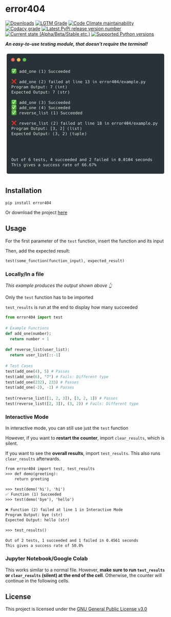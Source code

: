 # error404

[![Downloads](https://pepy.tech/badge/error404)](https://pepy.tech/project/error404)
[![LGTM Grade](https://img.shields.io/lgtm/grade/python/g/harens/error404.svg)](https://lgtm.com/projects/g/harens/error404/overview/)
[![Code Climate maintainability](https://img.shields.io/codeclimate/maintainability/harens/error404.svg)](https://codeclimate.com/github/harens/error404)
[![Codacy grade](https://img.shields.io/codacy/grade/6e4af45add524fbc8b173760e5a72eb0.svg)](https://app.codacy.com/project/harens/error404/dashboard)
[![Latest PyPi release version number](https://img.shields.io/pypi/v/error404.svg?logoColor=violet)](https://pypi.org/project/error404/)
[![Current state (Alpha/Beta/Stable etc.)](https://img.shields.io/pypi/status/error404.svg)](https://pypi.org/project/error404/)
[![Supported Python versions](https://img.shields.io/pypi/pyversions/error404.svg)](https://pypi.org/project/error404/)

__*An easy-to-use testing module, that doesn't require the terminal!*__

![Example 1](https://raw.githubusercontent.com/harens/error404/master/art/example1.png)

## Installation
```
pip install error404
```

Or download the project [here](https://github.com/harens/error404/archive/master.zip)

## Usage

For the first parameter of the `test` function, insert the function and its input

Then, add the expected result:
```python
test(some_function(function_input), expected_result)
```

### Locally/In a file
*This example produces the output shown above 👆*

Only the `test` function has to be imported

`test_results` is run at the end to display how many succeeded

```python
from error404 import test

# Example Functions
def add_one(number):
  return number + 1

def reverse_list(user_list):
  return user_list[::-1]
  
# Test Cases
test(add_one(4), 5) # Passes
test(add_one(6), "7") # Fails: Different type
test(add_one(232), 233) # Passes
test(add_one(-2), -1) # Passes

test(reverse_list([1, 2, 3]), [3, 2, 1]) # Passes
test(reverse_list([2, 3]), (3, 2)) # Fails: Different type
```

### Interactive Mode

In interactive mode, you can still use just the `test` function

However, if you want to __restart the counter__, import `clear_results`, which is silent.

If you want to see the __overall results__, import `test_results`. This also runs `clear_results` afterwards.
```
from error404 import test, test_results
>>> def demo(greeting):
	return greeting

>>> test(demo('hi'), 'hi')
✅ Function (1) Succeeded
>>> test(demo('bye'), 'hello')

❌ Function (2) failed at line 1 in Interactive Mode
Program Output: bye (str)
Expected Output: hello (str)

>>> test_results()

Out of 2 tests, 1 succeeded and 1 failed in 0.4561 seconds
This gives a success rate of 50.0%
```

### Jupyter Notebook/Google Colab

This works similar to a normal file. However, __make sure to run `test_results` or `clear_results` (silent) at the end of the cell__. Otherwise, the counter will continue in the following cells.

## License

This project is licensed under the [GNU General Public License v3.0](https://github.com/harens/error404/blob/master/LICENSE)
